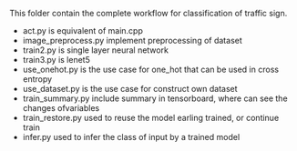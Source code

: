 This folder contain the complete workflow for classification of traffic sign.  
* act.py is equivalent of main.cpp
* image_preprocess.py implement preprocessing of dataset
* train2.py is single layer neural network
* train3.py is lenet5
* use_onehot.py is the use case for one_hot that can be used in cross entropy
* use_dataset.py is the use case for construct own dataset
* train_summary.py include summary in tensorboard, where can see the changes ofvariables 
* train_restore.py used to reuse the model earling trained, or continue train
* infer.py used to infer the class of input by a trained model
